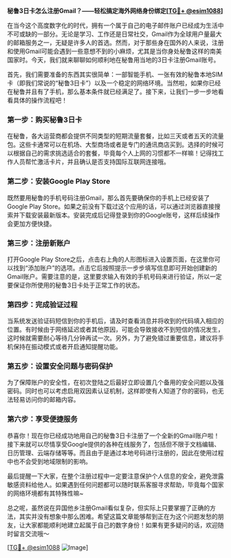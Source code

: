 **秘鲁3日卡怎么注册Gmail？——轻松搞定海外网络身份绑定[[TG💪+ @esim1088](https://t.me/s/esim1088)]**

在当今这个高度数字化的时代，拥有一个属于自己的电子邮件账户已经成为生活中不可或缺的一部分。无论是学习、工作还是日常社交，Gmail作为全球用户量最大的邮箱服务之一，无疑是许多人的首选。然而，对于那些身在国外的人来说，注册和使用Gmail可能会遇到一些意想不到的小麻烦，尤其是当你身处秘鲁这样的南美国家时。今天，我们就来聊聊如何顺利地在秘鲁用当地的3日卡注册Gmail账号。

首先，我们需要准备的东西其实很简单：一部智能手机、一张有效的秘鲁本地SIM卡（即我们常说的“秘鲁3日卡”）以及一个稳定的网络环境。当然啦，如果你已经在秘鲁并且有了手机，那么基本条件就已经满足了。接下来，让我们一步一步地看看具体的操作流程吧！

### 第一步：购买秘鲁3日卡

在秘鲁，各大运营商都会提供不同类型的短期流量套餐，比如三天或者五天的流量包。这些卡通常可以在机场、大型商场或者是专门的通讯商店买到。选择的时候可以根据自己的需求挑选适合的套餐，毕竟每个人上网的习惯都不一样嘛！记得找工作人员帮忙激活卡片，并且确认是否支持国际互联网连接哦。

### 第二步：安装Google Play Store

既然要用秘鲁的手机号码注册Gmail，那么首先要确保你的手机上已经安装了Google Play Store。如果之前没有下载过这个应用的话，可以通过浏览器直接搜索并下载安装最新版本。安装完成后记得登录到你的Google账号，这样后续操作会更加方便快捷。

### 第三步：注册新账户

打开Google Play Store之后，点击右上角的人形图标进入设置页面，在这里你可以找到“添加账户”的选项。点击它后按照提示一步步填写信息即可开始创建新的Gmail账户。需要注意的是，这里要求输入有效的手机号码来进行验证，所以一定要保证你所使用的秘鲁3日卡处于正常工作的状态。

### 第四步：完成验证过程

当系统发送验证码短信到你的手机后，请及时查看消息并将收到的代码填入相应的位置。有时候由于网络延迟或者其他原因，可能会导致接收不到短信的情况发生，这时候就需要耐心等待几分钟再试一次。另外，为了避免错过重要信息，建议将手机保持在振动模式或者开启通知提醒功能。

### 第五步：设置安全问题与密码保护

为了保障账户的安全性，在初次登陆之后最好立即设置几个备用的安全问题以及强密码。同时也可以考虑启用双因素认证机制，这样即使有人知道了你的密码，也无法轻易访问你的邮箱内容。

### 第六步：享受便捷服务

恭喜你！现在你已经成功地用自己的秘鲁3日卡注册了一个全新的Gmail账户啦！接下来就可以尽情享受Google提供的各种在线服务了，包括但不限于文档编辑、日历管理、云端存储等等。而且由于是通过本地号码进行注册的，因此在使用过程中也不会受到地域限制的影响。

最后提醒一下大家，在整个注册过程中一定要注意保护个人信息的安全，避免泄露敏感资料给他人。如果遇到任何问题都可以随时联系客服寻求帮助，毕竟每个国家的网络环境都有其特殊性嘛~

总之呢，虽然说在异国他乡注册Gmail看似复杂，但实际上只要掌握了正确的方法，其实并没有想象中那么困难。希望这篇文章能够帮到正在为这个问题发愁的朋友，让大家都能顺利地建立起属于自己的数字身份！如果有更多疑问的话，欢迎随时留言交流哦～

[[TG💪+ @esim1088](https://t.me/s/esim1088) ![Image](https://i.postimg.cc/4NQfJmqS/Snipaste-2025-05-13-00-14-12.png)]